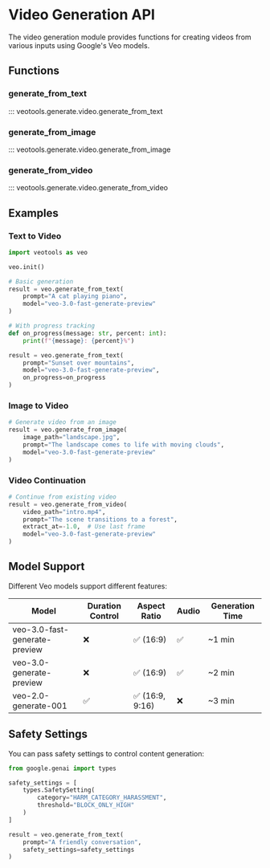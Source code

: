 # Video Generation API

The video generation module provides functions for creating videos from various inputs using Google's Veo models.

## Functions

### generate_from_text

::: veotools.generate.video.generate_from_text

### generate_from_image

::: veotools.generate.video.generate_from_image

### generate_from_video

::: veotools.generate.video.generate_from_video

## Examples

### Text to Video

```python
import veotools as veo

veo.init()

# Basic generation
result = veo.generate_from_text(
    prompt="A cat playing piano",
    model="veo-3.0-fast-generate-preview"
)

# With progress tracking
def on_progress(message: str, percent: int):
    print(f"{message}: {percent}%")

result = veo.generate_from_text(
    prompt="Sunset over mountains",
    model="veo-3.0-fast-generate-preview",
    on_progress=on_progress
)
```

### Image to Video

```python
# Generate video from an image
result = veo.generate_from_image(
    image_path="landscape.jpg",
    prompt="The landscape comes to life with moving clouds",
    model="veo-3.0-fast-generate-preview"
)
```

### Video Continuation

```python
# Continue from existing video
result = veo.generate_from_video(
    video_path="intro.mp4",
    prompt="The scene transitions to a forest",
    extract_at=-1.0,  # Use last frame
    model="veo-3.0-fast-generate-preview"
)
```

## Model Support

Different Veo models support different features:

| Model | Duration Control | Aspect Ratio | Audio | Generation Time |
|-------|-----------------|--------------|-------|-----------------|
| veo-3.0-fast-generate-preview | ❌ | ✅ (16:9) | ✅ | ~1 min |
| veo-3.0-generate-preview | ❌ | ✅ (16:9) | ✅ | ~2 min |
| veo-2.0-generate-001 | ✅ | ✅ (16:9, 9:16) | ❌ | ~3 min |

## Safety Settings

You can pass safety settings to control content generation:

```python
from google.genai import types

safety_settings = [
    types.SafetySetting(
        category="HARM_CATEGORY_HARASSMENT",
        threshold="BLOCK_ONLY_HIGH"
    )
]

result = veo.generate_from_text(
    prompt="A friendly conversation",
    safety_settings=safety_settings
)
```